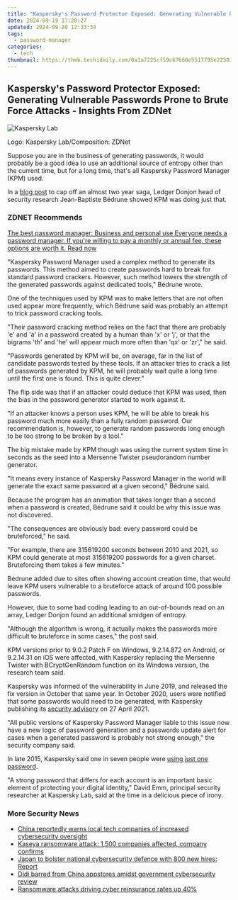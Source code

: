 ```yaml
---
title: "Kaspersky's Password Protector Exposed: Generating Vulnerable Passwords Prone to Brute Force Attacks - Insights From ZDNet"
date: 2024-09-19 17:20:27
updated: 2024-09-20 12:33:34
tags:
  - password-manager
categories:
  - tech
thumbnail: https://thmb.techidaily.com/0a1a7225cf59c67660e5517795e22301d6d92dc2445c6377515e5503eb99dcd0.jpg
---
```


## Kaspersky's Password Protector Exposed: Generating Vulnerable Passwords Prone to Brute Force Attacks - Insights From ZDNet

![Kaspersky Lab](https://www.zdnet.com/a/img/resize/8f85b12f566bbc9afa244aba24d65e004cca46d1/2019/03/19/a24c7bc2-2208-42b8-9308-6d2f4e3fa87a/kaspersky.jpg?auto=webp&width=1280)

Logo: Kaspersky Lab/Composition: ZDNet

Suppose you are in the business of generating passwords, it would probably be a good idea to use an additional source of entropy other than the current time, but for a long time, that's all Kaspersky Password Manager (KPM) used. 

In a [blog post](https://donjon.ledger.com/kaspersky-password-manager/) to cap off an almost two year saga, Ledger Donjon head of security research Jean-Baptiste Bédrune showed KPM was doing just that. 

### **ZDNET** Recommends

[The best password manager: Business and personal use Everyone needs a password manager. If you're willing to pay a monthly or annual fee, these options are worth it.  Read now](https://www.zdnet.com/article/best-password-manager/)

"Kaspersky Password Manager used a complex method to generate its passwords. This method aimed to create passwords hard to break for standard password crackers. However, such method lowers the strength of the generated passwords against dedicated tools," Bédrune wrote. 

One of the techniques used by KPM was to make letters that are not often used appear more frequently, which Bédrune said was probably an attempt to trick password cracking tools. 

"Their password cracking method relies on the fact that there are probably 'e' and 'a' in a password created by a human than 'x' or 'j', or that the bigrams 'th' and 'he' will appear much more often than 'qx' or 'zr'," he said. 

"Passwords generated by KPM will be, on average, far in the list of candidate passwords tested by these tools. If an attacker tries to crack a list of passwords generated by KPM, he will probably wait quite a long time until the first one is found. This is quite clever." 

The flip side was that if an attacker could deduce that KPM was used, then the bias in the password generator started to work against it. 

"If an attacker knows a person uses KPM, he will be able to break his password much more easily than a fully random password. Our recommendation is, however, to generate random passwords long enough to be too strong to be broken by a tool." 

The big mistake made by KPM though was using the current system time in seconds as the seed into a Mersenne Twister pseudorandom number generator. 

"It means every instance of Kaspersky Password Manager in the world will generate the exact same password at a given second," Bédrune said. 

Because the program has an animation that takes longer than a second when a password is created, Bédrune said it could be why this issue was not discovered. 

"The consequences are obviously bad: every password could be bruteforced," he said. 

"For example, there are 315619200 seconds between 2010 and 2021, so KPM could generate at most 315619200 passwords for a given charset. Bruteforcing them takes a few minutes." 

Bédrune added due to sites often showing account creation time, that would leave KPM users vulnerable to a bruteforce attack of around 100 possible passwords. 

However, due to some bad coding leading to an out-of-bounds read on an array, Ledger Donjon found an additional smidgen of entropy. 

"Although the algorithm is wrong, it actually makes the passwords more difficult to bruteforce in some cases," the post said. 

KPM versions prior to 9.0.2 Patch F on Windows, 9.2.14.872 on Android, or 9.2.14.31 on iOS were affected, with Kaspersky replacing the Mersenne Twister with BCryptGenRandom function on its Windows version, the research team said. 

Kaspersky was informed of the vulnerability in June 2019, and released the fix version in October that same year. In October 2020, users were notified that some passwords would need to be generated, with Kaspersky publishing its [security advisory](https://support.kaspersky.com/general/vulnerability.aspx?el=12430#270421) on 27 April 2021\. 

"All public versions of Kaspersky Password Manager liable to this issue now have a new logic of password generation and a passwords update alert for cases when a generated password is probably not strong enough," the security company said. 

In late 2015, Kaspersky said one in seven people were [using just one password](https://www.zdnet.com/article/kaspersky-1-in-7-people-use-one-password/). 

"A strong password that differs for each account is an important basic element of protecting your digital identity," David Emm, principal security researcher at Kaspersky Lab, said at the time in a delicious piece of irony. 

### More Security News

* [China reportedly warns local tech companies of increased cybersecurity oversight](https://www.zdnet.com/article/china-reportedly-warns-local-tech-companies-of-increased-cybersecurity-oversight/)
* [Kaseya ransomware attack: 1,500 companies affected, company confirms](https://www.zdnet.com/article/kaseya-ransomware-attack-1500-companies-affected-company-confirms/)
* [Japan to bolster national cybersecurity defence with 800 new hires: Report](https://www.zdnet.com/article/japan-to-bolster-national-cybersecurity-defence-with-800-new-hires-report/)
* [Didi barred from China appstores amidst government cybersecurity review](https://www.zdnet.com/article/didi-barred-from-china-appstores-amidst-government-cybersecurity-review/)
* [Ransomware attacks driving cyber reinsurance rates up 40%](https://www.zdnet.com/article/ransomware-attacks-driving-cyber-reinsurance-rates-up-40/)

<ins class="adsbygoogle"
     style="display:block"
     data-ad-format="autorelaxed"
     data-ad-client="ca-pub-7571918770474297"
     data-ad-slot="1223367746"></ins>



<ins class="adsbygoogle"
     style="display:block"
     data-ad-client="ca-pub-7571918770474297"
     data-ad-slot="8358498916"
     data-ad-format="auto"
     data-full-width-responsive="true"></ins>
